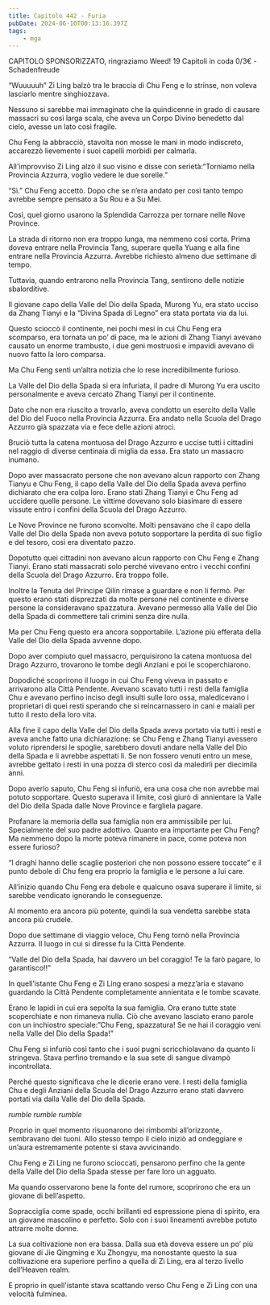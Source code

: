 ```yaml
---
title: Capitolo 442 - Furia
pubDate: 2024-06-10T00:13:16.397Z
tags:
    - mga
---
```

                
CAPITOLO SPONSORIZZATO, ringraziamo Weed!
19 Capitoli in coda 0/3€
-Schadenfreude


“Wuuuuuh” Zi Ling balzò tra le braccia di Chu Feng e lo strinse, non voleva lasciarlo mentre singhiozzava.


Nessuno si sarebbe mai immaginato che la quindicenne in grado di causare massacri su così larga scala, che aveva un Corpo Divino benedetto dal cielo, avesse un lato così fragile.


Chu Feng la abbracciò, stavolta non mosse le mani in modo indiscreto, accarezzò lievemente i suoi capelli morbidi per calmarla.


All'improvviso Zi Ling alzò il suo visino e disse con serietà:“Torniamo nella Provincia Azzurra, voglio vedere le due sorelle.”


“Sì.” Chu Feng accettò. Dopo che se n’era andato per così tanto tempo avrebbe sempre pensato a Su Rou e a Su Mei.


Così, quel giorno usarono la Splendida Carrozza per tornare nelle Nove Province.


La strada di ritorno non era troppo lunga, ma nemmeno così corta. Prima doveva entrare nella Provincia Tang, superare quella Yuang e alla fine entrare nella Provincia Azzurra. Avrebbe richiesto almeno due settimane di tempo.


Tuttavia, quando entrarono nella Provincia Tang, sentirono delle notizie sbalorditive.


Il giovane capo della Valle del Dio della Spada, Murong Yu, era stato ucciso da Zhang Tianyi e la “Divina Spada di Legno” era stata portata via da lui.


Questo scioccò il continente, nei pochi mesi in cui Chu Feng era scomparso, era tornata un po’ di pace, ma le azioni di Zhang Tianyi avevano causato un enorme trambusto, i due geni mostruosi e impavidi avevano di nuovo fatto la loro comparsa.


Ma Chu Feng sentì un’altra notizia che lo rese incredibilmente furioso.


La Valle del Dio della Spada si era infuriata, il padre di Murong Yu era uscito personalmente e aveva cercato Zhang Tianyi per il continente.


Dato che non era riuscito a trovarlo, aveva condotto un esercito della Valle del Dio del Fuoco nella Provincia Azzurra. Era andato nella Scuola del Drago Azzurro già spazzata via e fece delle azioni atroci.


Bruciò tutta la catena montuosa del Drago Azzurro e uccise tutti i cittadini nel raggio di diverse centinaia di miglia da essa. Era stato un massacro inumano.


Dopo aver massacrato persone che non avevano alcun rapporto con Zhang Tianyu e Chu Feng, il capo della Valle del Dio della Spada aveva perfino dichiarato che era colpa loro. Erano stati Zhang Tianyi e Chu Feng ad uccidere quelle persone. Le vittime dovevano solo biasimare di essere vissute entro i confini della Scuola del Drago Azzurro.


Le Nove Province ne furono sconvolte. Molti pensavano che il capo della Valle del Dio della Spada non aveva potuto sopportare la perdita di suo figlio e del tesoro, così era diventato pazzo.


Dopotutto quei cittadini non avevano alcun rapporto con Chu Feng e Zhang Tianyi. Erano stati massacrati solo perché vivevano entro i vecchi confini della Scuola del Drago Azzurro. Era troppo folle.


Inoltre la Tenuta del Principe Qilin rimase a guardare e non li fermò. Per questo erano stati disprezzati da molte persone nel continente e diverse persone la consideravano spazzatura. Avevano permesso alla Valle del Dio della Spada di commettere tali crimini senza dire nulla.


Ma per Chu Feng questo era ancora sopportabile. L’azione più efferata della Valle del Dio della Spada avvenne dopo.


Dopo aver compiuto quel massacro, perquisirono la catena montuosa del Drago Azzurro, trovarono le tombe degli Anziani e poi le scoperchiarono.


Dopodiché scoprirono il luogo in cui Chu Feng viveva in passato e arrivarono alla Città Pendente. Avevano scavato tutti i resti della famiglia Chu e avevano perfino inciso degli insulti sulle loro ossa, maledicevano i proprietari di quei resti sperando che si reincarnassero in cani e maiali per tutto il resto della loro vita.


Alla fine il capo della Valle del Dio della Spada aveva portato via tutti i resti e aveva anche fatto una dichiarazione: se Chu Feng e Zhang Tianyi avessero voluto riprendersi le spoglie, sarebbero dovuti andare nella Valle del Dio della Spada e li avrebbe aspettati lì. Se non fossero venuti entro un mese, avrebbe gettato i resti in una pozza di sterco così da maledirli per diecimila anni.


Dopo averlo saputo, Chu Feng si infuriò, era una cosa che non avrebbe mai potuto sopportare. Questo superava il limite, così giurò di annientare la Valle del Dio della Spada dalle Nove Province e fargliela pagare.


Profanare la memoria della sua famiglia non era ammissibile per lui. Specialmente del suo padre adottivo. Quanto era importante per Chu Feng? Ma nemmeno dopo la morte poteva rimanere in pace, come poteva non essere furioso?


“I draghi hanno delle scaglie posteriori che non possono essere toccate” e il punto debole di Chu feng era proprio la famiglia e le persone a lui care.


All’inizio quando Chu Feng era debole e qualcuno osava superare il limite, si sarebbe vendicato ignorando le conseguenze.


Al momento era ancora più potente, quindi la sua vendetta sarebbe stata ancora più crudele.


Dopo due settimane di viaggio veloce, Chu Feng tornò nella Provincia Azzurra. Il luogo in cui si diresse fu la Città Pendente.


“Valle del Dio della Spada, hai davvero un bel coraggio! Te la farò pagare, lo garantisco!!”


In quell’istante Chu Feng e Zi Ling erano sospesi a mezz’aria e stavano guardando la Città Pendente completamente annientata e le tombe scavate.


Erano le lapidi in cui era sepolta la sua famiglia. Ora erano tutte state scoperchiate e non rimaneva nulla. Ciò che avevano lasciato erano parole con un inchiostro speciale:”Chu Feng, spazzatura! Se ne hai il coraggio veni nella Valle del Dio della Spada!”


Chu Feng si infuriò così tanto che i suoi pugni scricchiolavano da quanto li stringeva. Stava perfino tremando e la sua sete di sangue divampò incontrollata.


Perché questo significava che le dicerie erano vere. I resti della famiglia Chu e degli Anziani della Scuola del Drago Azzurro erano stati davvero portati via dalla Valle del Dio della Spada.


*rumble rumble rumble*


Proprio in quel momento risuonarono dei rimbombi all’orizzonte, sembravano dei tuoni. Allo stesso tempo il cielo iniziò ad ondeggiare e un’aura estremamente potente si stava avvicinando.


Chu Feng e Zi Ling ne furono scioccati, pensarono perfino che la gente della Valle del Dio della Spada stesse per fare loro un agguato.


Ma quando osservarono bene la fonte del rumore, scoprirono che era un giovane di bell’aspetto.


Sopracciglia come spade, occhi brillanti ed espressione piena di spirito, era un giovane mascolino e perfetto. Solo con i suoi lineamenti avrebbe potuto attrarre molte donne.


La sua coltivazione non era bassa. Dalla sua età doveva essere un po’ più giovane di Jie Qingming e Xu Zhongyu, ma nonostante questo la sua coltivazione era superiore perfino a quella di Zi Ling, era al terzo livello dell’Heaven realm.


E proprio in quell'istante stava scattando verso Chu Feng e Zi Ling con una velocità fulminea.



